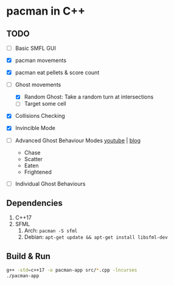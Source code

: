 # pacman in C++

## TODO

- [ ] Basic SMFL GUI
- [x] pacman movements
- [x] pacman eat pellets & score count
- [ ] Ghost movements
  - [x] Random Ghost: Take a random turn at intersections
  - [ ] Target some cell
- [x] Collisions Checking
- [x] Invincible Mode
- [ ] Advanced Ghost Behaviour Modes [youtube](https://youtu.be/ataGotQ7ir8) | [blog](https://gameinternals.com/understanding-pac-man-ghost-behavior)
    - Chase
    - Scatter
    - Eaten
    - Frightened
- [ ] Individual Ghost Behaviours


## Dependencies

1. C++17
1. SFML
   1. Arch: `pacman -S sfml`
   2. Debian: `apt-get update && apt-get install libsfml-dev`

## Build & Run

```bash
g++ -std=c++17 -o pacman-app src/*.cpp -lncurses
./pacman-app  
```